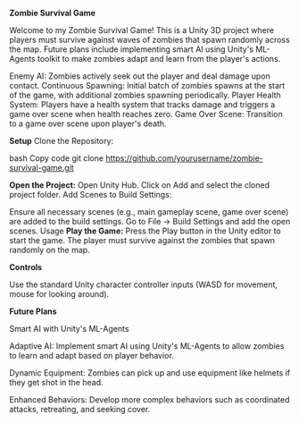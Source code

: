 **Zombie Survival Game**

Welcome to my Zombie Survival Game! This is a Unity 3D project where players must survive against waves of zombies that spawn randomly across the map. 
Future plans include implementing smart AI using Unity's ML-Agents toolkit to make zombies adapt and learn from the player's actions.


Enemy AI: Zombies actively seek out the player and deal damage upon contact.
Continuous Spawning: Initial batch of zombies spawns at the start of the game, with additional zombies spawning periodically.
Player Health System: Players have a health system that tracks damage and triggers a game over scene when health reaches zero.
Game Over Scene: Transition to a game over scene upon player's death.


**Setup**
Clone the Repository:

bash
Copy code
git clone https://github.com/yourusername/zombie-survival-game.git

**Open the Project:**
Open Unity Hub.
Click on Add and select the cloned project folder.
Add Scenes to Build Settings:

Ensure all necessary scenes (e.g., main gameplay scene, game over scene) are added to the build settings.
Go to File -> Build Settings and add the open scenes.
Usage
**Play the Game:**
Press the Play button in the Unity editor to start the game.
The player must survive against the zombies that spawn randomly on the map.

**Controls**

Use the standard Unity character controller inputs (WASD for movement, mouse for looking around).

**Future Plans**

Smart AI with Unity's ML-Agents

Adaptive AI: Implement smart AI using Unity's ML-Agents to allow zombies to learn and adapt based on player behavior.

Dynamic Equipment: Zombies can pick up and use equipment like helmets if they get shot in the head.

Enhanced Behaviors: Develop more complex behaviors such as coordinated attacks, retreating, and seeking cover.
